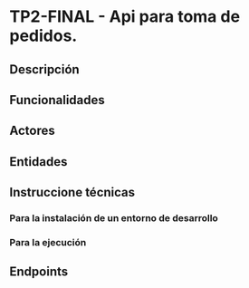 # TP2-FINAL - Api para toma de pedidos.

## Descripción

## Funcionalidades 

## Actores 

## Entidades

## Instruccione técnicas

### Para la instalación de un entorno de desarrollo

### Para la ejecución
    
## Endpoints    
    



